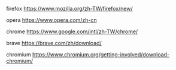 firefox
https://www.mozilla.org/zh-TW/firefox/new/

opera
https://www.opera.com/zh-cn

chrome
https://www.google.com/intl/zh-TW/chrome/

brave
https://brave.com/zh/download/

chromium
https://www.chromium.org/getting-involved/download-chromium/


